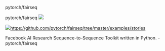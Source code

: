 pytorch/fairseq

pytorch/fairseq
![](../_resources/c397bb6c7e27b7c8cd3f4e733356cdf5.png)

![](../_resources/8e7c4882d6ca034f0e14355cbae1d8f9.png)https://github.com/pytorch/fairseq/tree/master/examples/stories

Facebook AI Research Sequence-to-Sequence Toolkit written in Python. - pytorch/fairseq